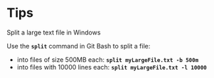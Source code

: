 # Tips

Split a large text file in Windows 

Use the **`split`** command in Git Bash to split a file:

* into files of size 500MB each: **`split myLargeFile.txt -b 500m`**
* into files with 10000 lines each: **`split myLargeFile.txt -l 10000`**

